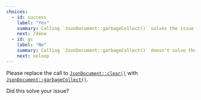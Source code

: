 ```yaml
---
choices:
  - id: success
    label: "Yes"
    summary: Calling `JsonDocument::garbageCollect()` solves the issue
    next: /done
  - id: gc
    label: "No"
    summary: Calling `JsonDocument::garbageCollect()` doesn't solve the issue
    next: noloop
---
```


Please replace the call to [`JsonDocument::clear()`](/v6/api/jsondocument/clear/) with [`JsonDocument::garbageCollect()`](/v6/api/jsondocument/garbagecollect/).

Did this solve your issue?